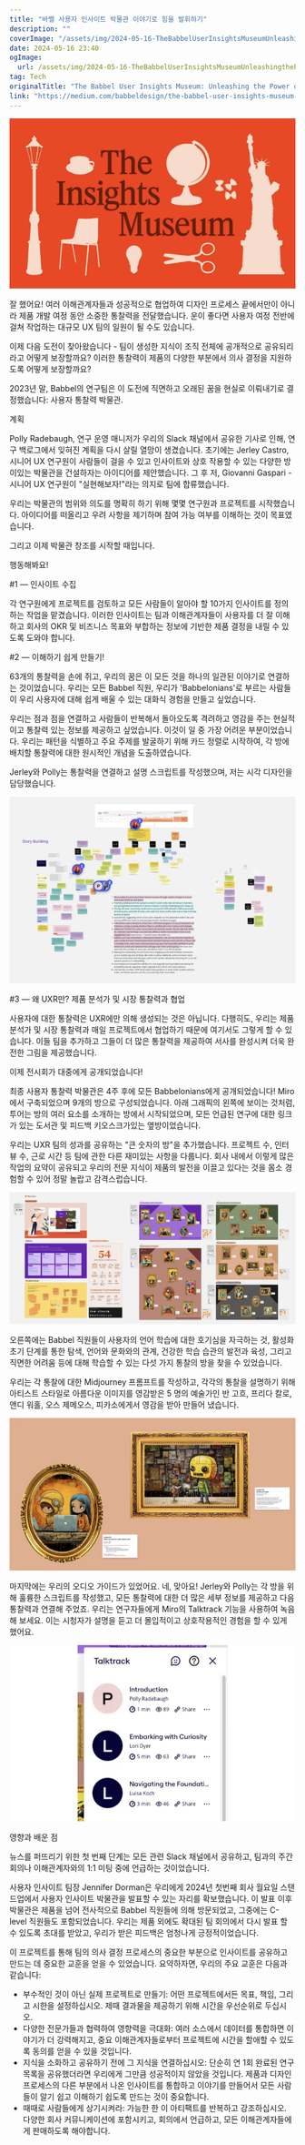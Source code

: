 ```yaml
---
title: "바벨 사용자 인사이트 박물관 이야기로 힘을 발휘하기"
description: ""
coverImage: "/assets/img/2024-05-16-TheBabbelUserInsightsMuseumUnleashingthePowerofInsightsthroughStorytelling_0.png"
date: 2024-05-16 23:40
ogImage: 
  url: /assets/img/2024-05-16-TheBabbelUserInsightsMuseumUnleashingthePowerofInsightsthroughStorytelling_0.png
tag: Tech
originalTitle: "The Babbel User Insights Museum: Unleashing the Power of Insights through Storytelling"
link: "https://medium.com/babbeldesign/the-babbel-user-insights-museum-unleashing-the-power-of-insights-through-storytelling-605d7c3d74e0"
---
```



![User Insights Museum](/assets/img/2024-05-16-TheBabbelUserInsightsMuseumUnleashingthePowerofInsightsthroughStorytelling_0.png)

잘 했어요! 여러 이해관계자들과 성공적으로 협업하여 디자인 프로세스 끝에서만이 아니라 제품 개발 여정 동안 소중한 통찰력을 전달했습니다. 운이 좋다면 사용자 여정 전반에 걸쳐 작업하는 대규모 UX 팀의 일원이 될 수도 있습니다.

이제 다음 도전이 찾아왔습니다 - 팀이 생성한 지식이 조직 전체에 공개적으로 공유되리라고 어떻게 보장할까요? 이러한 통찰력이 제품의 다양한 부분에서 의사 결정을 지원하도록 어떻게 보장할까요?

2023년 말, Babbel의 연구팀은 이 도전에 직면하고 오래된 꿈을 현실로 이뤄내기로 결정했습니다: 사용자 통찰력 박물관.

<div class="content-ad"></div>

계획

Polly Radebaugh, 연구 운영 매니저가 우리의 Slack 채널에서 공유한 기사로 인해, 연구 백로그에서 잊혀진 계획을 다시 살릴 열망이 생겼습니다. 초기에는 Jerley Castro, 시니어 UX 연구원이 사람들이 걸을 수 있고 인사이트와 상호 작용할 수 있는 다양한 방이있는 박물관을 건설하자는 아이디어를 제안했습니다. 그 후 저, Giovanni Gaspari - 시니어 UX 연구원이 "실현해보자!"라는 의지로 팀에 합류했습니다.

우리는 박물관의 범위와 의도를 명확히 하기 위해 몇몇 연구원과 프로젝트를 시작했습니다. 아이디어를 떠올리고 우려 사항을 제기하며 참여 가능 여부를 이해하는 것이 목표였습니다.

그리고 이제 박물관 창조를 시작할 때입니다.

<div class="content-ad"></div>

행동해봐요!

#1 — 인사이트 수집

각 연구원에게 프로젝트를 검토하고 모든 사람들이 알아야 할 10가지 인사이트를 정의하는 작업을 맡겼습니다. 이러한 인사이트는 팀과 이해관계자들이 사용자를 더 잘 이해하고 회사의 OKR 및 비즈니스 목표와 부합하는 정보에 기반한 제품 결정을 내릴 수 있도록 도와야 합니다.

#2 — 이해하기 쉽게 만들기!

<div class="content-ad"></div>

63개의 통찰력을 손에 쥐고, 우리의 꿈은 이 모든 것을 하나의 일관된 이야기로 연결하는 것이었습니다. 우리는 모든 Babbel 직원, 우리가 'Babbelonians'로 부르는 사람들이 우리 사용자에 대해 쉽게 배울 수 있는 대화식 경험을 만들고 싶었습니다.

우리는 점과 점을 연결하고 사람들이 반복해서 돌아오도록 격려하고 영감을 주는 현실적이고 통찰력 있는 정보를 제공하고 싶었습니다. 이것이 일 중 가장 어려운 부분이었습니다. 우리는 패턴을 식별하고 주요 주제를 발굴하기 위해 카드 정렬로 시작하여, 각 방에 배치할 통찰력에 대한 원시적인 개념을 도출하였습니다.

Jerley와 Polly는 통찰력을 연결하고 설명 스크립트를 작성했으며, 저는 시각 디자인을 담당했습니다.

![이미지](/assets/img/2024-05-16-TheBabbelUserInsightsMuseumUnleashingthePowerofInsightsthroughStorytelling_1.png)

<div class="content-ad"></div>

#3 — 왜 UXR만? 제품 분석가 및 시장 통찰력과 협업

사용자에 대한 통찰력은 UXR에만 의해 생성되는 것은 아닙니다. 다행히도, 우리는 제품 분석가 및 시장 통찰력과 매일 프로젝트에서 협업하기 때문에 여기서도 그렇게 할 수 있습니다. 이들 팀을 추가하고 그들이 더 많은 통찰력을 제공하여 서사를 완성시켜 더욱 완전한 그림을 제공했습니다.

이제 전시회가 대중에게 공개되었습니다!

최종 사용자 통찰력 박물관은 4주 후에 모든 Babbelonians에게 공개되었습니다! Miro에서 구축되었으며 9개의 방으로 구성되었습니다. 아래 그래픽의 왼쪽에 보이는 것처럼, 투어는 방의 여러 요소를 소개하는 방에서 시작되었으며, 모든 언급된 연구에 대한 링크가 있는 도서관 및 피드백 키오스크가있는 옆방이었습니다.

<div class="content-ad"></div>

우리는 UXR 팀의 성과를 공유하는 "큰 숫자의 방"을 추가했습니다. 프로젝트 수, 인터뷰 수, 근로 시간 등 팀에 관한 다른 재미있는 사항을 다룹니다. 회사 내에서 이렇게 많은 작업의 요약이 공유되고 우리의 전문 지식이 제품의 발전을 이끌고 있다는 것을 몸소 경험할 수 있어 정말 놀랍고 감격스럽습니다.

<img src="/assets/img/2024-05-16-TheBabbelUserInsightsMuseumUnleashingthePowerofInsightsthroughStorytelling_2.png" />

오른쪽에는 Babbel 직원들이 사용자의 언어 학습에 대한 호기심을 자극하는 것, 활성화 초기 단계를 통한 탐색, 언어와 문화와의 관계, 건강한 학습 습관의 발전과 육성, 그리고 직면한 어려움 등에 대해 학습할 수 있는 다섯 가지 통찰의 방을 찾을 수 있었습니다.

우리는 각 통찰에 대한 Midjourney 프롬프트를 작성하고, 각각의 통찰을 설명하기 위해 아티스트 스타일로 아름다운 이미지를 영감받은 5 명의 예술가인 반 고흐, 프리다 칼로, 앤디 워홀, 오스 제메오스, 피카소에게서 영감을 받아 만들어 냈습니다.

<div class="content-ad"></div>

![2024-05-16-TheBabbelUserInsightsMuseumUnleashingthePowerofInsightsthroughStorytelling_3.png](/assets/img/2024-05-16-TheBabbelUserInsightsMuseumUnleashingthePowerofInsightsthroughStorytelling_3.png)

마지막에는 우리의 오디오 가이드가 있었어요. 네, 맞아요! Jerley와 Polly는 각 방을 위해 훌륭한 스크립트를 작성했고, 모든 통찰력에 대한 더 많은 세부 정보를 제공하고 다음 통찰력과 연결해 주었죠. 우리는 연구자들에게 Miro의 Talktrack 기능을 사용하여 녹음해 보세요. 이는 시청자가 설명을 듣고 더 몰입적이고 상호작용적인 경험을 할 수 있게 했어요.

![2024-05-16-TheBabbelUserInsightsMuseumUnleashingthePowerofInsightsthroughStorytelling_4.png](/assets/img/2024-05-16-TheBabbelUserInsightsMuseumUnleashingthePowerofInsightsthroughStorytelling_4.png)

영향과 배운 점

<div class="content-ad"></div>

뉴스를 퍼뜨리기 위한 첫 번째 단계는 모든 관련 Slack 채널에서 공유하고, 팀과의 주간 회의나 이해관계자와의 1:1 미팅 중에 언급하는 것이었습니다.

사용자 인사이트 팀장 Jennifer Dorman은 우리에게 2024년 첫번째 회사 월요일 스탠드업에서 사용자 인사이트 박물관을 발표할 수 있는 자리를 확보했습니다. 이 발표 이후 박물관은 제품을 넘어 전사적으로 Babbel 직원들에 의해 방문되었고, 그중에는 C-level 직원들도 포함되었습니다. 우리는 제품 외에도 확대된 팀 회의에서 다시 발표 할 수 있도록 초대를 받았고, 우리가 받은 피드백은 엄청나게 긍정적이었습니다.

이 프로젝트를 통해 팀의 의사 결정 프로세스의 중요한 부분으로 인사이트를 공유하고 만드는 데 중요한 교훈을 얻을 수 있었습니다. 요약하자면, 우리의 주요 교훈은 다음과 같습니다:

- 부수적인 것이 아닌 실제 프로젝트로 만들기: 어떤 프로젝트에서든 목표, 책임, 그리고 시한을 설정하십시오. 제때 결과물을 제공하기 위해 시간을 우선순위로 두십시오.
- 다양한 전문가들과 협력하여 영향력을 극대화: 여러 소스에서 데이터를 통합하면 이야기가 더 강력해지고, 중요 이해관계자들로부터 프로젝트에 시간을 할애할 수 있도록 동의를 얻을 수 있을 것입니다.
- 지식을 소화하고 공유하기 전에 그 지식을 연결하십시오: 단순히 연 1회 완료된 연구 목록을 공유했더라면 우리에게 그만큼 성공적이지 않았을 것입니다. 제품과 디자인 프로세스의 다른 부분에서 나온 인사이트를 통합하고 이야기를 만들어서 모든 사람들이 알기 쉽고 이해하기 쉽도록 만드는 것이 중요합니다.
- 때때로 사람들에게 상기시켜라: 가능한 한 이 아티팩트를 반복하고 강조하십시오. 다양한 회사 커뮤니케이션에 포함시키고, 회의에서 언급하고, 모든 이해관계자들에게 판매하도록 해야합니다.